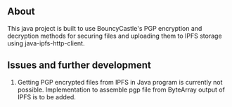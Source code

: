 ## About

This java project is built to use BouncyCastle's PGP encryption and decryption methods for securing files and uploading them to IPFS storage using java-ipfs-http-client.

## Issues and further development

1. Getting PGP encrypted files from IPFS in Java program is currently not possible. Implementation to assemble pgp file from ByteArray output of IPFS is to be added. 
